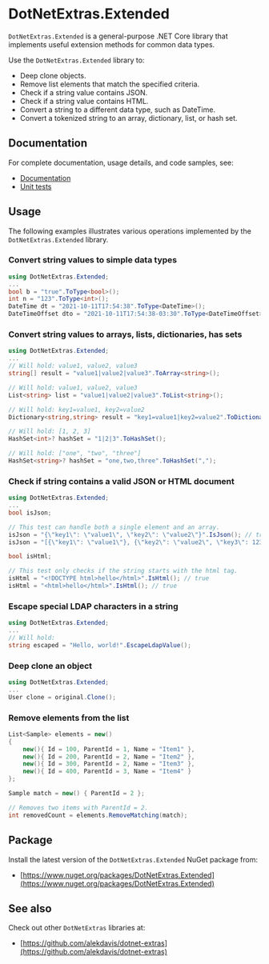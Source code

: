 # DotNetExtras.Extended

`DotNetExtras.Extended` is a general-purpose .NET Core library that implements useful extension methods for common data types.

Use the `DotNetExtras.Extended` library to:

- Deep clone objects.
- Remove list elements that match the specified criteria.
- Check if a string value contains JSON.
- Check if a string value contains HTML.
- Convert a string to a different data type, such as <c>DateTime</c>.
- Convert a tokenized string to an array, dictionary, list, or hash set.

## Documentation

For complete documentation, usage details, and code samples, see:

- [Documentation](https://alekdavis.github.io/dotnet-extras-extended)
- [Unit tests](https://github.com/alekdavis/dotnet-extras-extended/tree/main/ExtendedTests)

## Usage

The following examples illustrates various operations implemented by the `DotNetExtras.Extended` library.

### Convert string values to simple data types

```cs
using DotNetExtras.Extended;
...
bool b = "true".ToType<bool>();
int n = "123".ToType<int>();
DateTime dt = "2021-10-11T17:54:38".ToType<DateTime>();
DateTimeOffset dto = "2021-10-11T17:54:38-03:30".ToType<DateTimeOffset>();
```
              
### Convert string values to arrays, lists, dictionaries, has sets

```cs
using DotNetExtras.Extended;
...
// Will hold: value1, value2, value3
string[] result = "value1|value2|value3".ToArray<string>(); 

// Will hold: value1, value2, value3
List<string> list = "value1|value2|value3".ToList<string>();

// Will hold: key1=value1, key2=value2
Dictionary<string,string> result = "key1=value1|key2=value2".ToDictionary<string, string>();

// Will hold: [1, 2, 3]
HashSet<int>? hashSet = "1|2|3".ToHashSet();

// Will hold: ["one", "two", "three"]
HashSet<string>? hashSet = "one,two,three".ToHashSet(",");
```
              
### Check if string contains a valid JSON or HTML document

```cs
using DotNetExtras.Extended;
...
bool isJson;

// This test can handle both a single element and an array.
isJson = "{\"key1\": \"value1\", \"key2\": \"value2\"}".IsJson(); // true
isJson = "[{\"key1\": \"value1\"}, {\"key2\": \"value2\", \"key3\": 123}]".IsJson(); // true

bool isHtml;

// This test only checks if the string starts with the html tag.
isHtml = "<!DOCTYPE html>hello</html>".IsHtml(); // true
isHtml = "<html>hello</html>".IsHtml(); // true
```

### Escape special LDAP characters in a string

```cs
using DotNetExtras.Extended;
...
// Will hold:
string escaped = "Hello, world!".EscapeLdapValue();
```

### Deep clone an object

```cs
using DotNetExtras.Extended;
...
User clone = original.Clone();
```

### Remove elements from the list

```cs
List<Sample> elements = new()
{
    new(){ Id = 100, ParentId = 1, Name = "Item1" },
    new(){ Id = 200, ParentId = 2, Name = "Item2" },
    new(){ Id = 300, ParentId = 2, Name = "Item3" },
    new(){ Id = 400, ParentId = 3, Name = "Item4" }
};

Sample match = new() { ParentId = 2 };

// Removes two items with ParentId = 2.
int removedCount = elements.RemoveMatching(match);
```

## Package

Install the latest version of the `DotNetExtras.Extended` NuGet package from:

- [https://www.nuget.org/packages/DotNetExtras.Extended](https://www.nuget.org/packages/DotNetExtras.Extended)

## See also

Check out other `DotNetExtras` libraries at:

- [https://github.com/alekdavis/dotnet-extras](https://github.com/alekdavis/dotnet-extras)
